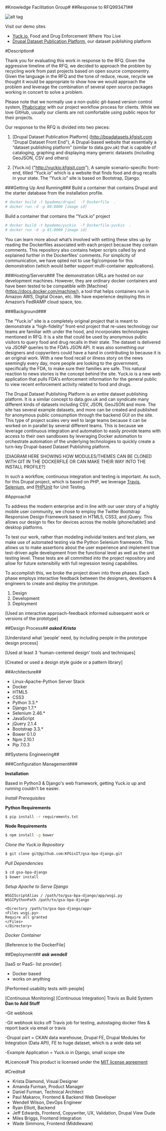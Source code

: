 #Knowledge Facilitation Group#
##Response to RFQ993471##

![alt tag](screenshot.png)

Visit our demo sites 

*	[Yuck.io](http://yuckio.kfgisit.com "demo site"), Food and Drug Enforcement Where *You* Live
* [Drupal Dataset Publication Platform](http://bpadatasets.kfgisit.com "Drupal Dataset"), our dataset publishing platform

#Description#

Thank you for evaluating this work in response to the RFQ. Given the aggressive timeline of the RFQ, we decided to approach the problem by recycling work from past projects based on open source componentry. Given the language in the RFQ and the tone of reduce, reuse, recycle we thought it would be appropriate to show how we would approach the problem and leverage the combination of several open source packages working in concert to solve a problem.
Please note that we normally use a non-public git-based version control system, [Phabricator](http://phabricator.org/ "phabricator") with our project workflow process for clients. While we love GitHub, usually our clients are not comfortable using public repos for their projects. 
Our response to the RFQ is divided into two pieces: 

1.	[Drupal Dataset Publication Platform] (http://bpadatasets.kfgisit.com "Drupal Dataset Front End"),
A Drupal-based website that essentially a “dataset publishing platform” (similar to data.gov.uk) that is capable of cataloging, graphing and displaying many generic datasets (including GeoJSON, CSV and others)
 
2. [Yuck.io] ("http://yuckio.kfgisit.com"), A sample scenario-specific front-end, titled “Yuck.io” which is a website that finds food and drug recalls in your state. The “Yuck.io” site is based on Bootstrap, Django. 
###Getting Up And Running###Build a container that contains Drupal and the starter database from the installation profile. 

```bash# docker build -t bpademo/drupal  -f Dockerfile  .# docker run -d -p 80:8000 [image id]
```
          Build a container that contains the “Yuck.io” project ```bash# docker build -t bpademo/yuckio  -f Dockerfile-yuckio  .          # docker run -d -p 81:8000 [image id]     
```
       You can learn more about what’s involved with setting these sites up by reading the Dockerfiles associated with each project because they contain comments. This repository also contains helper scripts called by and explained further in the Dockerfiles’ comments. For simplicity of communication, we have opted not to use fig/compose for this demonstration (which would better support multi-container applications). 
###Hosting/Servers###The demonstration URLs are hosted on our development machines. However, they are ordinary docker containers and have been tested to be compatible with [Machine] (https://docs.docker.com/machine/), a tool that helps containers run in Amazon AWS, Digital Ocean, etc. We have experience deploying this in Amazon’s FedRAMP cloud space, too. 
###Background###
The “Yuck.io” site is a completely original project that is meant to demonstrate a “high-fidelity” front-end project that re-uses technology our teams are familiar with under the hood, and incorporates technologies mentioned in RFQ. It is a site that could be used by anonymous public visitors to query food and drug recalls in their state. The dataset is delivered via JSONP queries to the FDA’s JSON API. It was also something our designers and copywriters could have a hand in contributing to because it is an original work. With a new food recall or illness story on the news seemingly every day, more people are looking to the government, specifically the FDA, to make sure their families are safe. This natural reaction to news stories is the concept behind the site. Yuck.io is a new web application that pulls FDA's enforcement information for the general public to view recent enforcement activity related to food and drugs. The Drupal Dataset Publishing Platform is an entire dataset publishing platform. It is a similar concept to data.gov.uk and can syndicate many different kinds of datasets including CSV, JSON, GeoJSON and more. The site has several example datasets, and more can be created and published for anonymous public consumption through the backend GUI on the site. This type of project scales very well to large teams because it can be worked on in parallel by several different teams. This is because we leverage continuous integration and automation to easily provide teams with access to their own sandboxes by leveraging Docker automation to orchestrate automation of the underlying technologies to quickly create a turn-key Drupal-based Dataset Publishing platform. 
 [DIAGRAM HERE SHOWING HOW MODULES/THEMES CAN BE CLONED WITH GIT IN THE DOCKERFILE OR CAN MAKE THEIR WAY INTO THE INSTALL PROFILE?] 
 In such a workflow, continuous integration and testing is important. As such, for this Drupal project, which is based on PHP, we leverage [Travis](https://travis-ci.org), [Selenium](http://www.seleniumhq.org/), and [PHPUnit](https://phpunit.de/) for Unit Testing.

#Approach#

To address the modern enterprise and in line with our user story of a highly mobile user community, we chose to employ the Twitter Bootstrap Responsive Design Framework based in HTML5, CSS3, and jQuery. This allows our design to flex for devices across the mobile (phone/tablet) and desktop platforms. 

To test our work, rather than modeling individal testers and test plans, we make use of automated testing via the Python Selenium framework. This allows us to make assertions about the user experience and implement true test-driven agile development from the functional level as well as the unit testing level. These tests are all committed into the project repository and allow for future extensibiliy with full regression tesing capabilites.

To accomplish this, we broke the project down into three phases. Each phase employs interactive feedback between the designers, developers & engineers to create and deploy the prototype.

1.	Design
2. 	Development
3. 	Deployment

[Used an interactive approach-feedback informed subsequent work or versions of the prototype]

##Design Process##
***asked Krista***

[Understand what 'people' need, by including people in the prototype design process]

[Used at least 3 'human-centered design' tools and techniques]

[Created or used a design style guide or a pattern library]

##Architecture##
*	Linux-Apache-Python Server Stack
*	Docker
*	HTML5
* 	CSS3
*	Python 3.3.*
*	Django 1.7.*
*	Selenium 2.46.*
*	JavaScript 
*	jQuery 2.1.4
* 	Bootstrap 3.3.*
* 	Bower 0.1.0
*	Npm 2.10.1
*	Pip 7.0.3

##Systems Engineering##
	
###Configuration Management###

**Installation**

Based in Python3 & Django's web framework, getting Yuck.io up and running couldn't be easier.

*Install Prerequisites*

**Python Requirements**

```bash
$ pip install -r requirements.txt
```

**Node Requirements**

```bash
$ npm install -g bower
```

*Clone the Yuck.io Repository*

```bash
$ git clone git@github.com:KFGisIT/gsa-bpa-django.git
```

*Pull Dependencies*

```bash
$ cd gsa-bpa-django
$ bower install
```

*Setup Apache to Serve Django*

```apacheconf
WSGIScriptAlias / /path/to/gsa-bpa-django/app/wsgi.py
WSGIPythonPath /path/to/gsa-bpa-django

<Directory /path/to/gsa-bpa-django/app> 
<Files wsgi.py>
Require all granted
</Files>
</Directory>
```

*Docker Container*

[Reference to the DockerFile]

##Deployment##
***ask wendell***

[IaaS or PaaS- list provider]

*	Docker based
* 	works on anything

[Performed usability tests with people]

[Continuous Monitoring]
[Continuous Integration]
Travis as Build System
**Dan to Add Stuff**

-Git webhook 

-Git webhook kicks off Travis job for testing, autostaging docker files & report back via email or travis

-Drupal part = CKAN data warehouse, Drupal FE, Drupal Modules for Integration (Data API), FE to huge dataset, which is a wide data set

-Example Application = Yuck.io in Django, small scope site

#Licences#
This product is licensed under the [MIT license agreement](./License.md "License")

#Credits#
*  	Krista Diamond, Visual Designer
*	Amanda Furman, Product Manager
* 	Daniel Furman, Technical Architect
*	Paul Makarov, Frontend & Backend Web Developer
* 	Wendell Wilson, DevOps Engineer
*  	Ryan Elliott, Backend
*  	Jeff Edwards, Frontend, Copywriter, UX, Validation, Drupal View Dude
*  	Miles Briggs, Frontend Integration
*	Wade Simmons, Frontend (Middleware)